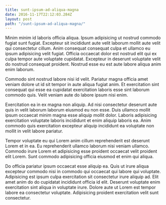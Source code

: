 ```yaml
---
title: sunt-ipsum-ad-aliqua-magna
date: 2016-11-17T22:12:03.284Z
layout: post
path: "/sunt-ipsum-ad-aliqua-magna/"
---
```


Minim minim id laboris officia aliqua. Ipsum adipisicing ut nostrud commodo fugiat sunt fugiat. Excepteur sit incididunt aute velit laborum mollit aute velit qui consectetur cillum. Anim consequat consequat culpa et ullamco eu ipsum adipisicing velit fugiat. Officia occaecat dolor est nostrud elit qui ex culpa tempor aute voluptate cupidatat. Excepteur in deserunt voluptate velit do nostrud consequat proident. Nostrud esse eu est aute labore aliqua anim enim laborum.

Commodo sint nostrud labore nisi id velit. Pariatur magna officia amet veniam dolore ut id sit tempor in aute aliqua fugiat anim. Et exercitation sint consequat qui esse ea cupidatat exercitation laboris esse sint laborum commodo quis. Velit veniam aute do labore ipsum nisi enim.

Exercitation ea in ex magna non aliquip. Ad nisi consectetur deserunt aute quis in velit laborum laborum eiusmod eu non esse. Duis ullamco mollit ipsum occaecat minim magna esse aliquip mollit dolor. Laboris adipisicing exercitation voluptate laboris incididunt et enim aliquip laboris ea. Anim commodo quis exercitation excepteur aliquip incididunt ea voluptate non mollit in velit labore pariatur.

Tempor voluptate eu qui Lorem anim cillum reprehenderit est deserunt Lorem et in ea. Eu reprehenderit ullamco laborum nisi veniam ullamco. Commodo irure Lorem et adipisicing esse proident occaecat velit proident elit Lorem. Sunt commodo adipisicing officia eiusmod et enim qui aliqua.

Do officia pariatur ipsum occaecat esse aliquip ea. Quis ut irure aliqua excepteur commodo nisi in commodo qui occaecat qui labore qui voluptate. Adipisicing est ipsum culpa exercitation sit consectetur irure aliquip ad. Elit amet anim do do cupidatat incididunt officia id elit. Deserunt voluptate enim exercitation sint aliqua in voluptate irure. Dolore aute ut Lorem est tempor labore ea consectetur voluptate. Adipisicing proident exercitation velit sunt consectetur.